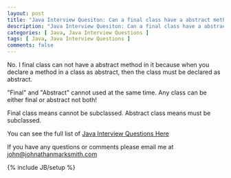 ```yaml
---
layout: post
title: "Java Interview Quesiton: Can a final class have a abstract method"
description: "Java Interview Quesiton: Can a final class have a abstract method"
categories: [ Java, Java Interview Questions ]
tags: [ Java, Java Interview Questions ]
comments: false
---
```



No. I final class can not have a abstract method in it because when you declare a method in a class as abstract, then the class must be declared as abstract.

"Final" and "Abstract" cannot used at the same time. Any class can be either final or abstract not both!

   Final class means cannot be subclassed.
   Abstract class means must be subclassed.


You can see the full list of <a href="/java-interview-questions.html">Java Interview Questions Here</a>

If you have any questions or comments please email me at <a href="mailto:john@johnathanmarksmith.com">john@johnathanmarksmith.com</a>


{% include JB/setup %}
